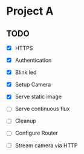 # Project A

## TODO

- [x] HTTPS
- [X] Authentication
- [x] Blink led 
- [x] Setup Camera
- [x] Serve static image
- [ ] Serve continuous flux
- [ ] Cleanup
- [ ] Configure Router
- [ ] Stream camera via HTTP


